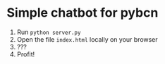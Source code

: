 # Simple chatbot for pybcn

1. Run `python server.py`
2. Open the file `index.html` locally on your browser
3. ???
4. Profit!